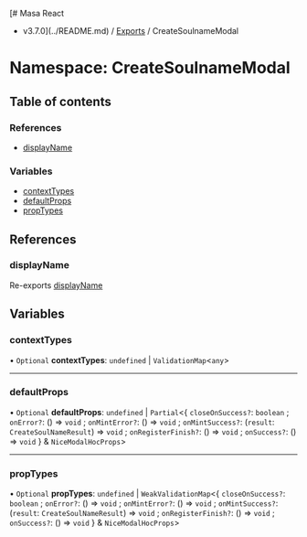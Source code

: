 [# Masa React

- v3.7.0](../README.md) / [Exports](../modules.md) / CreateSoulnameModal

# Namespace: CreateSoulnameModal

## Table of contents

### References

- [displayName](CreateSoulnameModal.md#displayname)

### Variables

- [contextTypes](CreateSoulnameModal.md#contexttypes)
- [defaultProps](CreateSoulnameModal.md#defaultprops)
- [propTypes](CreateSoulnameModal.md#proptypes)

## References

### displayName

Re-exports [displayName](AuthenticateModal.md#displayname)

## Variables

### contextTypes

• `Optional` **contextTypes**: `undefined` \| `ValidationMap`\<`any`\>

---

### defaultProps

• `Optional` **defaultProps**: `undefined` \| `Partial`\<\{ `closeOnSuccess?`: `boolean` ; `onError?`: () => `void` ; `onMintError?`: () => `void` ; `onMintSuccess?`: (`result`: `CreateSoulNameResult`) => `void` ; `onRegisterFinish?`: () => `void` ; `onSuccess?`: () => `void` } & `NiceModalHocProps`\>

---

### propTypes

• `Optional` **propTypes**: `undefined` \| `WeakValidationMap`\<\{ `closeOnSuccess?`: `boolean` ; `onError?`: () => `void` ; `onMintError?`: () => `void` ; `onMintSuccess?`: (`result`: `CreateSoulNameResult`) => `void` ; `onRegisterFinish?`: () => `void` ; `onSuccess?`: () => `void` } & `NiceModalHocProps`\>
